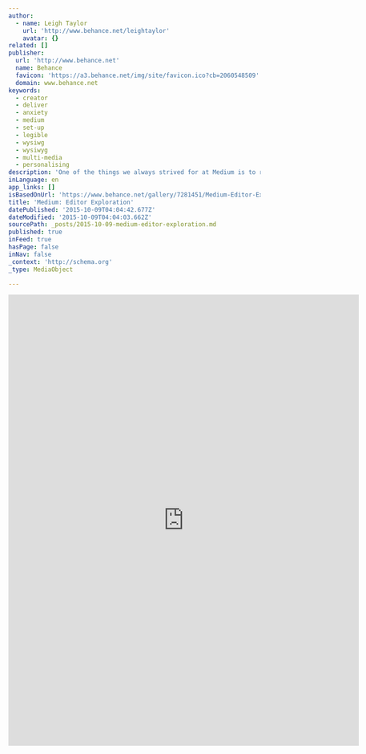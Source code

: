 ```yaml
---
author:
  - name: Leigh Taylor
    url: 'http://www.behance.net/leightaylor'
    avatar: {}
related: []
publisher:
  url: 'http://www.behance.net'
  name: Behance
  favicon: 'https://a3.behance.net/img/site/favicon.ico?cb=2060548509'
  domain: www.behance.net
keywords:
  - creator
  - deliver
  - anxiety
  - medium
  - set-up
  - legible
  - wysiwg
  - wysiwyg
  - multi-media
  - personalising
description: 'One of the things we always strived for at Medium is to reduce the anxiety to create. If Medium could deliver a system that reassured authors that their posts would always be legible, as created and presented beautifully. No worry about set-up, maintenance, input boxes and deliver a true WYSIWYG.'
inLanguage: en
app_links: []
isBasedOnUrl: 'https://www.behance.net/gallery/7281451/Medium-Editor-Exploration'
title: 'Medium: Editor Exploration'
datePublished: '2015-10-09T04:04:42.677Z'
dateModified: '2015-10-09T04:04:03.662Z'
sourcePath: _posts/2015-10-09-medium-editor-exploration.md
published: true
inFeed: true
hasPage: false
inNav: false
_context: 'http://schema.org'
_type: MediaObject

---
```

<iframe src="https://cdn.embedly.com/widgets/media.html?src=https%3A%2F%2Fwww.behance.net%2Fgallery%2F7281451%2FMedium-Editor-Exploration%3Fiframe%3D1&amp;url=https%3A%2F%2Fwww.behance.net%2Fgallery%2F7281451%2FMedium-Editor-Exploration&amp;image=https%3A%2F%2Fmir-s3-cdn-cf.behance.net%2Fprojects%2F404%2F7281451.547114b49dd0d.jpg&amp;key=b7d04c9b404c499eba89ee7072e1c4f7&amp;type=text%2Fhtml&amp;scroll=auto&amp;schema=behance" width="700" height="900" scrolling="auto" frameborder="0" allowfullscreen="allowfullscreen" style=""></iframe>
